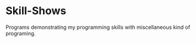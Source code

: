 Skill-Shows
===========

Programs demonstrating my programming skills with miscellaneous kind of programing.
